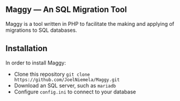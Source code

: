 ## Maggy — An SQL Migration Tool ##

Maggy is a tool written in PHP to facilitate the making and applying of migrations to SQL databases.

## Installation ##

In order to install Maggy:
- Clone this repository `git clone https://github.com/JoelNiemela/Maggy.git`
- Download an SQL server, such as `mariadb`
- Configure `config.ini` to connect to your database
